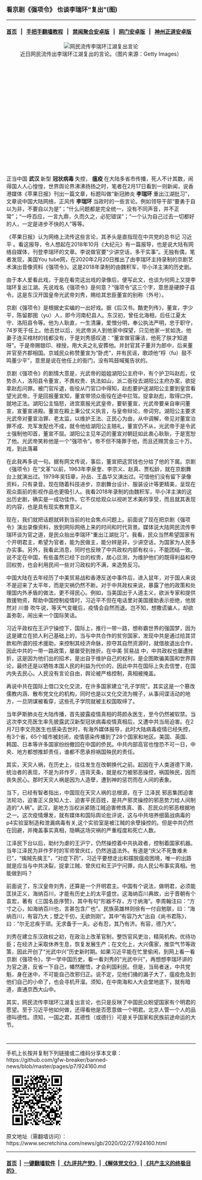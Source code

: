 ### 看京剧《强项令》 也谈李瑞环“复出”(图)
------------------------

#### [首页](https://github.com/gfw-breaker/banned-news/blob/master/README.md) &nbsp;&nbsp;|&nbsp;&nbsp; [手把手翻墙教程](https://github.com/gfw-breaker/guides/wiki) &nbsp;&nbsp;|&nbsp;&nbsp; [禁闻聚合安卓版](https://github.com/gfw-breaker/bn-android) &nbsp;&nbsp;|&nbsp;&nbsp; [网门安卓版](https://github.com/oGate2/oGate) &nbsp;&nbsp;|&nbsp;&nbsp; [神州正道安卓版](https://github.com/SzzdOgate/update) 



<div class="article_right" style="fone-color:#000">
 <p style="text-align:center">
  <img alt="网民流传李瑞环江湖复出言论" src="http://img2.secretchina.com/pic/2018/6-19/p2196031a612175021-ss.jpg" style="height:337px; width:600px"/>
  <br>
   近日网民流传出李瑞环江湖复出的言论。（图片来源：Getty Images）
   <span id="hideid" name="hideid" style="color:red;display:none;">
    <span href="https://www.secretchina.com">
    </span>
   </span>
  </br>
 </p>
 <div id="txt-mid1-t21-2017">
  <ins class="adsbygoogle" data-ad-client="ca-pub-1276641434651360" data-ad-slot="2451032099" style="display:inline-block;width:336px;height:280px">
  </ins>
  <div id="SC-22xxx">
  </div>
 </div>
 <p>
  正当中国
  <strong>
   <span href="https://www.secretchina.com/news/gb/tag/武汉" target="_blank">
    武汉
   </span>
  </strong>
  新型
  <strong>
   冠状病毒
  </strong>
  失控，
  <strong>
   瘟疫
  </strong>
  在大陆多省市传播，死人不计其数，闹得国人人心惶惶，世界舆论界沸沸扬扬之时，笔者在2月17日看到一则新闻，说香港媒体《苹果日报》刊出一篇文章，标题叫做“新冠肺炎
  <strong>
   李瑞环
  </strong>
  重出江湖批习”，文章说中国大陆网络，正风传
  <strong>
   李瑞环
  </strong>
  当政时的一些言论。例如领导干部“要勇于自以为非，不要自以为是”；“什么问题都是完全统一，没有不同声音，并不正常”；“一呼百应，一言九鼎，久而久之，必犯错误”；“一个认为自己过去一切都好的人，一定是进步不快的人”等等。
  <span id="hideid" name="hideid" style="color:red;display:none;">
   <span href="https://www.secretchina.com">
   </span>
  </span>
 </p>
 <p>
  《苹果日报》认为网络上流传这些言论，其矛头是直指现在中共党的总书记
  <span href="https://www.secretchina.com/news/gb/tag/习近平" target="_blank">
   习近平
  </span>
  。看这报导，令人想起在2018年10月《大纪元》有一篇报导，也是说大陆有网络自媒体，刊登李瑞环的文章。李说做官要“少讲空话，多干实事”。无独有偶，笔者发现，美国You tube网，在2020年2月20日推出了由李瑞环主持录制的京剧艺术演出音像资料《强项令》。这是2018年录制的由魏积军，毕小洋主演的历史剧。
 </p>
 <p>
  由于本人爱看此戏，于是在看完这出戏的录像后，便写此文，也谈为何网上又提李瑞环复出江湖。先说戏名《强项令》是何意？“强项令“这三个字，意思是硬脖子县令。这是东汉开国皇帝光武帝刘秀，赐给其忠臣董宣的别称（外号）。
 </p>
 <p>
  京剧《强项令》是根据史实编的一出好戏。据《后汉书。酷吏列传》，董宣，字少平，陈留郡圉（yu）人，即今河南杞县人。东汉初，曾任北海相，后任江夏太守、洛阳县令等。他为人耿直，一生清廉，爱憎分明，奉公执法严明，忠于职守，74岁死于任上。他去世以后，光武帝派人到他家中探望，只见他家一贫如洗，他妻子连买棺材的钱都没有，于是刘秀感叹道：“董宣做官廉洁，他死了朕才知道呀”。于是帝赐银印、禄授，用大夫之礼安葬他。并封官其子董并为郎中，后来董并官至齐郡相国。京城民众称赞董宣为“卧虎”，并有民谣，歌颂他“桴（fu）鼓不鸣董少平”，意思是说在他任上的衙门，没有鸣鼓喊冤告状的。
 </p>
 <p>
  京剧《强项令》的剧情大意是，光武帝的姐姐湖阳公主府中，有个护卫叫赵彪，仗势杀人，洛阳县令董宣，不畏权贵、执法如山，派二衙役去湖阳公主府办案，欲捉拿赵彪问罪。被门官斥退，衙役从门官口中得知，赵彪要护送湖阳公主要到皇宫看望光武帝。于是回报董宣知，董宣带领众衙役在途中拦驾。捉拿赵彪，取得口供，就地正法。湖阳公主恼怒，进宫禀报光武皇帝，要斩董宣，光武帝要亲自审问董宣，宣董宣进殿。董宣在殿上秉公仗义执言，与皇帝辩论，帝词穷。湖阳公主要求光武帝对董宣治罪、老太监，以维护王法、正民心为由，从中调解，帝见对董宣治罪不成、充军发配也不成，就令他给湖阳公主赔礼，董宣仍不从，光武帝于是令武士强制他叩首，董宣不屈。湖阳公主见年迈的董宣对朝廷如此衷心耿耿，于是宽恕了他。光武帝笑称他是一个“强项令”。帝不但不降罪于他，而且还赐赏金三十万。戏，到此落幕
 </p>
 <p>
  在此我再多说一句。据有网文传说，事后，董宣把这赏钱也分给了他的下属。京剧《强项令》在“文革”以前，1963年李泉奎、李宗义、赵真、贾松龄，就在京剧舞台上就演出过。1979年吴钰章，孙岳、王晶华又演出过。可惜他们没有留下录像资料，只有录音。现在随着科技进步，京剧舞台设计、服装设计等更精美，呈现在观众面前的影视作品也更吸引人。我看2018年录制的由魏积军，毕小洋主演的这出历史剧，确实是一成功佳作。它不仅给观众以视听艺术美的享受，而且就其表现的内容，也是具有现实教育意义。
 </p>
 <p>
  现在，我们就把话题就转到当前的社会焦点问题上。前面说了现在把京剧《强项令》演出录像资料，放到网际网络上来的时间和时代背景。媒体说大陆网民流传李瑞环谈为官之道，是民众抬出李瑞环“重出江湖批习”。我看，民众当然希望国家有个开明君主，希望为官者，能为民做主，能分辨是非，少讲空话，为国家为人民多办实事。另外，我看此消息，同时也反映了中共政权内部有权斗，不能团结一致。说不定在中国，有些虽然已经下台的权贵，居心叵测，为维护他们的既得利益和夺回权势，也会利用民间一些对习政权的不满，来造势反习。
 </p>
 <p>
  中国大陆在去年经历了中美贸易战和香港反送中事件后，进入鼠年，对于国人来说不是迎来了太平年，而是灾祸仍然不断。对于中共政权来说，暴露了他的政策和处理国内外矛盾的做法，更不得民心。例如，当美国出于人道主义，欲派专家和提供救援物资，帮助中国控制疫情时，习近平不但在电话里对美国援助表示拒绝，他居然对
  <span href="https://www.secretchina.com/news/gb/tag/川普" target="_blank">
   川普
  </span>
  吹牛说，等天气变暖后，疫情会自然而退。岂不知，想撒谎骗人，却欲盖弥彰，闹出来一个国际笑话。
 </p>
 <p>
  习近平政权在王沪宁操控下，国际上，推行一带一路，想称霸世界的强国梦，因为这是建立在损人利己基础上的，当与中共合作的贫穷国家，发现中共是通过给其贷款和所谓的技术援助，来控制其经济命脉，掠夺其自然资源时，就借故退出合作，因此中共的一带一路政策，屡屡受到挫折。在中美
  <span href="https://www.secretchina.com/news/gb/tag/贸易战" target="_blank">
   贸易战
  </span>
  中，中共政权也屡遭挫折，这是因为他们出的招术，是出自于维护自己的权利，是企图欺骗美国和世界舆论，最终还是以牺牲本国人民的利益为代价的，因此中共在国际上失去信誉，在国内失去民心。人民没有言论自由，舆论被严格控制，真相被掩盖。
 </p>
 <p>
  再说中共在国际上借口文化交流，在许多国家建立“孔子学院”。其实这是一个篡改儒教内涵、散布党文化的机构，同时也是以文化交流为幌子，从事间谍活动的地方，一旦阴谋被看穿，这些孔子学院就被主权国取缔了。
 </p>
 <p>
  当年萨斯肺炎在大陆传播，首先披露疫情真相的蒋颜永医生，至今仍然被软禁。当这次李文亮医生率先披露武汉新型冠状病毒疫情真相后，又遭中共当局迫害。在2月7日李文亮医生也感染去世时，有海外媒体报导，此时大陆病毒疫情已经失控，有3个省，65个城市被封闭，疫情感染传播到了28个国家和地区。美国、英国、韩国、日本等许多国家纷纷撤回在中国的侨民。中共内部高官也惶恐不可一日，中央、地方都想推卸责任，谁都不愿承担祸国殃民的责任。
 </p>
 <p>
  其实，天灾人祸，在历史上，往往发生在改朝换代之前。起因在于人类道德下滑，统治者的表现，不是为非作歹，违背天条，就是权力被邪恶操控，祸国殃民，因而丧失民心。那时天灾人祸是因为人造孽，遭到神的惩罚而在人间的表象。
 </p>
 <p>
  当下，已经有智者指出，中国现在天灾人祸的总根源，在于
  <span href="https://www.secretchina.com/news/gb/tag/江泽民" target="_blank">
   江泽民
  </span>
  邪恶集团迫害法轮功，迫害正义良知人士、迫害平民百姓，是共产邪灵操控的邪恶势力给人间制造的“人祸”。武汉，是地方当权派紧随江贼迫害修炼真、善、忍民众的邪恶根据地之一。这次疫情爆发，就有媒体和国际舆论批评说，这与中共培养细菌战病毒的p4实验室制造和泄漏病毒有关,这个实验室是被江贼的余孽操控的。但是中共仍然在回避，并掩盖事实真相，隐瞒这场灾祸的严重程度和死亡人数。
 </p>
 <p>
  江泽民下台以后，助纣为虐的王沪宁，仍然操控着中共执政者，控制着国家机器。当年江泽民为非作歹时的军师曾庆红，仍然逍遥法外。有道是“庆父不死鲁难未已”，“擒贼先擒王”，“对症下药”，习近平要想走出和摆脱瘟疫困境，唯一的出路就是应当与中共决裂，捉拿江贼、曾庆红和王沪宁问罪，向人民公布事实真相。他能做到吗？
 </p>
 <p>
  前面说了，东汉皇帝刘秀，还算是一个开明君主。中国有个说法，做明君，必须能匡扶正义，海纳百川，才能有历史上的太平盛世。这海纳百川典故，出于晋朝有个袁宏，著有《三国名臣序赞》，其中有句“形器不存，方寸纳海”。李周翰注曰：“方寸之心，如海纳百川也，言甚包含广也”。民族英雄林则徐有一付自勉联，曰：“海纳百川，有容乃大；壁之千仞，无欲则刚”。其中“有容乃大”出自《尚书君陈》，曰：“尔无忿疾于顽。无求备于一夫。必有忍，其乃有济。有容，德乃大”。
 </p>
 <p>
  刘秀在建立东汉政权之初，在政治上改革官制，整饬官风吏治，精简机构，优待功臣；在经济上采取休养生息，恢复发展生产；在文化上，大兴儒家，推崇气节等政策，因此开创了“光武中兴”历史新时期。如果习近平能在忙里偷闲，到网上看一看京剧《强项令》，学一学中国历史，看一看刘秀的“光武中兴”，再想想李瑞环讲的为官之道，反省一下自己，幡然醒悟，才会利国利民。但是，当局者迷，中共党魁，身在迷中，不可能自己改邪归正。说不定，见他们捅的漏子大了，瘟疫危及到他们自己的小命了，也会寻机开溜。须知，在中南海和人大会堂地底下，就有暗道，直通京西大山中。
 </p>
 <p>
  其实，网民流传李瑞环江湖复出言论，也只是反映了中国民众盼望国家有个明君的愿望。至于习近平他如何做，还得看他是否愿意做一个明君。北京人管一个人的品德叫德性。须知，一国之君，其德性（或德行）可是关乎国家和民族前途命运的大节。
  <center>
   <div>
    <div id="txt-mid2-t22-2017" style="display: block;  max-height: 351px;  overflow: hidden;">
     <div id="SC-21xxx">
     </div>
     <ins class="adsbygoogle" data-ad-client="ca-pub-1276641434651360" data-ad-format="auto" data-ad-slot="4301710469" data-full-width-responsive="true" style="display:block">
     </ins>
    </div>
   </div>
  </center>
  <div style="padding-top:12px;">
  </div>
 </p>
</div>

<hr/>
手机上长按并复制下列链接或二维码分享本文章：<br/>
https://github.com/gfw-breaker/banned-news/blob/master/pages/p7/924160.md <br/>
<a href='https://github.com/gfw-breaker/banned-news/blob/master/pages/p7/924160.md'><img src='https://github.com/gfw-breaker/banned-news/blob/master/pages/p7/924160.md.png'/></a> <br/>
原文地址（需翻墙访问）：https://www.secretchina.com/news/gb/2020/02/27/924160.html


------------------------
#### [首页](https://github.com/gfw-breaker/banned-news/blob/master/README.md) &nbsp;|&nbsp; [一键翻墙软件](https://github.com/gfw-breaker/nogfw/blob/master/README.md) &nbsp;| [《九评共产党》](https://github.com/gfw-breaker/9ping.md/blob/master/README.md#九评之一评共产党是什么) | [《解体党文化》](https://github.com/gfw-breaker/jtdwh.md/blob/master/README.md) | [《共产主义的终极目的》](https://github.com/gfw-breaker/gczydzjmd.md/blob/master/README.md)


<img src='http://gfw-breaker.win/banned-news/pages/p7/924160.md' width='0px' height='0px'/>